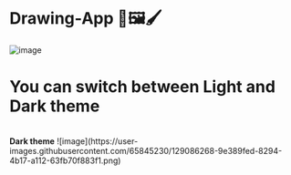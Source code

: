# Drawing-App 🎨🖼️🖌️

![image](https://user-images.githubusercontent.com/65845230/129085478-dccc9ead-ba0a-42c2-bfdb-1d635da3031c.png)
<h1> You can switch between Light and Dark theme </h1>
</br>
<b>Dark theme</b>
![image](https://user-images.githubusercontent.com/65845230/129086268-9e389fed-8294-4b17-a112-63fb70f883f1.png)

